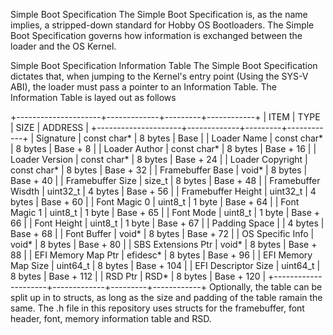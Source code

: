 Simple Boot Specification
The Simple Boot Specification is, as the name implies, a stripped-down standard for Hobby OS Bootloaders. The Simple Boot Specification governs how information is exchanged between the loader and the OS Kernel.

Simple Boot Specification Information Table
The Simple Boot Specification dictates that, when jumping to the Kernel's entry point (Using the SYS-V ABI), the loader must pass a pointer to an Information Table. The Information Table is layed out as follows

+---------------------+-------------+---------+------------+
| ITEM                | TYPE        | SIZE    | ADDRESS    |
+---------------------+-------------+---------+------------+
| Signature           | const char* | 8 bytes | Base       |
| Loader Name         | const char* | 8 bytes | Base + 8   |
| Loader Author       | const char* | 8 bytes | Base + 16  |
| Loader Version      | const char* | 8 bytes | Base + 24  |
| Loader Copyright    | const char* | 8 bytes | Base + 32  |
| Framebuffer Base    | void*       | 8 bytes | Base + 40  |
| Framebuffer Size    | size_t      | 8 bytes | Base + 48  |
| Framebuffer Wisdth  | uint32_t    | 4 bytes | Base + 56  |
| Framebuffer Height  | uint32_t    | 4 bytes | Base + 60  |
| Font Magic 0        | uint8_t     | 1 byte  | Base + 64  |
| Font Magic 1        | uint8_t     | 1 byte  | Base + 65  |
| Font Mode           | uint8_t     | 1 byte  | Base + 66  |
| Font Height         | uint8_t     | 1 byte  | Base + 67  |
| Padding Space       |             | 4 bytes | Base + 68  |
| Font Buffer         | void*       | 8 bytes | Base + 72  |
| OS Specific Info    | void*       | 8 bytes | Base + 80  |
| SBS Extensions Ptr  | void*       | 8 bytes | Base + 88  |
| EFI Memory Map Ptr  | efidesc*    | 8 bytes | Base + 96  |
| EFI Memory Map Size | uint64_t    | 8 bytes | Base + 104 |
| EFI Descriptor Size | uint64_t    | 8 bytes | Base + 112 |
| RSD Ptr             | RSD*        | 8 bytes | Base + 120 |
+---------------------+-------------+---------+------------+
Optionally, the table can be split up in to structs, as long as the size and padding of the table ramain the same. The .h file in this repository uses structs for the framebuffer, font header, font, memory information table and RSD.
